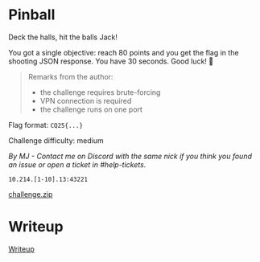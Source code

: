 #  Pinball

Deck the halls, hit the balls Jack!

You got a single objective: reach 80 points and you get the flag in the shooting JSON response. You have 30 seconds. Good luck! 🙂

> Remarks from the author:
> * the challenge requires brute-forcing
> * VPN connection is required
> * the challenge runs on one port

Flag format: `CQ25{...}`

Challenge difficulty: medium

*By MJ - Contact me on Discord with the same nick if you think you found an issue or open a ticket in #help-tickets.*

`10.214.[1-10].13:43221`

[challenge.zip](files/challenge.zip)

# Writeup

[Writeup](WRITEUP.md)
